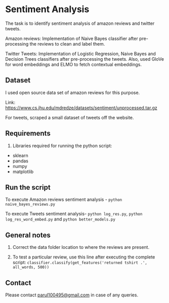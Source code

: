 # Sentiment Analysis
The task is to identify sentiment analysis of amazon reviews and twitter tweets.

Amazon reviews: Implementation of Naive Bayes classifier after pre-processing the reviews to clean and label them.

Twitter Tweets: Implementation of Logistic Regression, Naive Bayes and Decision Trees classifiers after pre-processing the tweets. Also, used GloVe for word embeddings and ELMO to fetch contextual embeddings.

## Dataset
I used open source data set of amazon reviews for this purpose.

Link: https://www.cs.jhu.edu/mdredze/datasets/sentiment/unprocessed.tar.gz

For tweets, scraped a small dataset of tweets off the website.

## Requirements
1. Libraries required for running the python script:
- sklearn
- pandas
- numpy
- matplotlib

## Run the script
To execute Amazon reviews sentiment analysis -  `python naive_bayes_reviews.py`

To execute Tweets sentiment analysis-  `python log_res.py`, `python log_res_word_embed.py` and `python better_models.py`

## General notes
1. Correct the data folder location to where the reviews are present.

2. To test a particular review, use this line after executing the complete script: `classifier.classify(get_features('returned tshirt .', all_words, 500))`

## Contact
Please contact parul100495@gmail.com in case of any queries.

